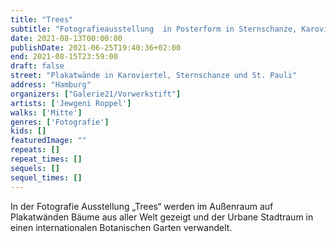 ```yaml
---
title: "Trees"
subtitle: "Fotografieausstellung  in Posterform in Sternschanze, Karoviertel, St. Pauli und an diversen Litfaßsäulen"
date: 2021-08-13T00:00:00
publishDate: 2021-06-25T19:40:36+02:00
end: 2021-08-15T23:59:00
draft: false
street: "Plakatwände in Karoviertel, Sternschanze und St. Pauli"
address: "Hamburg"
organizers: ["Galerie21/Vorwerkstift"]
artists: ['Jewgeni Roppel']
walks: ['Mitte']
genres: ['Fotografie']
kids: []
featuredImage: ""
repeats: []
repeat_times: []
sequels: []
sequel_times: []
---
```


In der Fotografie Ausstellung „Trees“ werden im Außenraum auf Plakatwänden Bäume aus aller Welt gezeigt und der Urbane Stadtraum in einen internationalen Botanischen Garten verwandelt.